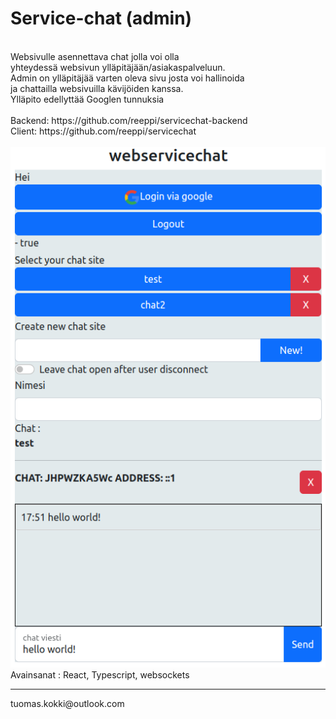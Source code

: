 # Service-chat (admin)
<br>
Websivulle asennettava chat jolla voi olla<br>
yhteydessä websivun ylläpitäjään/asiakaspalveluun.<br>
Admin on ylläpitäjää varten oleva sivu josta voi hallinoida<br>
ja chattailla websivuilla kävijöiden kanssa.<br>
Ylläpito edellyttää Googlen tunnuksia<br>
<br>
Backend: https://github.com/reeppi/servicechat-backend<br>
Client: https://github.com/reeppi/servicechat<br>
<br>
<img src="screenshot.png"><br>
Avainsanat :  React, Typescript, websockets<br>
<hr>
tuomas.kokki@outlook.com
